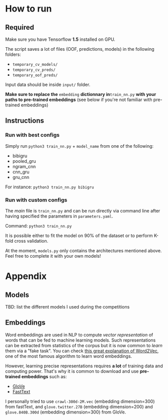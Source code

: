 # How to run  
## Required
Make sure you have Tensorflow **1.5** installed on GPU.  

The script saves a lot of files (OOF, predictions, models) in the following folders:  
- `temporary_cv_models/`  
- `temporary_cv_preds/`  
- `temporary_oof_preds/`  

Input data should be inside `input/` folder.  

**Make sure to replace the** `embedding` **dictionnary in**`train_nn.py` **with your paths to pre-trained embeddings** (see below if you're not familiar with pre-trained embeddings)  

## Instructions  
### Run with best configs  

Simply run `python3 train_nn.py` + `model_name` from one of the following:  
- bibigru  
- pooled_gru  
- ngram_cnn  
- cnn_gru  
- gru_cnn  

For instance: `python3 train_nn.py bibigru`

### Run with custom configs  

The *main* file is `train_nn.py` and can be run directly via command line after having specified the parameters in `parameters.yaml`.  

Command: `python3 train_nn.py`  

It is possible either to fit the model on 90% of the dataset or to perform K-fold cross validation.  

At the moment, `models.py` only contains the architectures mentioned above. Feel free to complete it with your own models!    

# Appendix
## Models  

TBD: list the different models I used during the competitions  

## Embeddings  

Word embeddings are used in NLP to compute *vector representation* of words that can be fed to machine learning models. Such representations can be extracted from statistics of the corpus but it is now common to *learn* them via a "fake task". You can check [this great explanation of Word2Vec](http://mccormickml.com/2016/04/19/word2vec-tutorial-the-skip-gram-model/), one of the most famous algorithm to learn word embeddings.  

However, learning precise representations requires **a lot** of training data and computing power. That's why it is common to download and use **pre-trained embeddings** such as:
- [GloVe](https://nlp.stanford.edu/projects/glove/)  
- [FastText](https://fasttext.cc/docs/en/english-vectors.html)  

I personally tried to use `crawl-300d-2M.vec` (embedding dimension=300) from fastText, and `glove.twitter.27B` (embedding dimension=200) and `glove.840B.300d` (embedding dimension=300) from GloVe.
